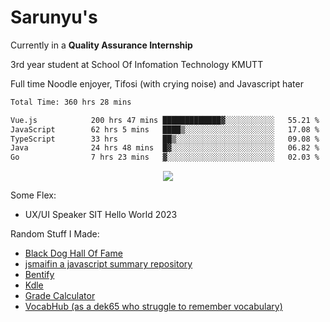 # Sarunyu's
<p>Currently in a <strong>Quality Assurance Internship</strong></p>
<p>3rd year student at School Of Infomation Technology KMUTT</p>
<p>Full time Noodle enjoyer, Tifosi (with crying noise) and Javascript hater</p>

<!--START_SECTION:waka-->

```txt
Total Time: 360 hrs 28 mins

Vue.js            200 hrs 47 mins █████████████▓░░░░░░░░░░░   55.21 %
JavaScript        62 hrs 5 mins   ████▒░░░░░░░░░░░░░░░░░░░░   17.08 %
TypeScript        33 hrs          ██▒░░░░░░░░░░░░░░░░░░░░░░   09.08 %
Java              24 hrs 48 mins  █▓░░░░░░░░░░░░░░░░░░░░░░░   06.82 %
Go                7 hrs 23 mins   ▓░░░░░░░░░░░░░░░░░░░░░░░░   02.03 %
```

<!--END_SECTION:waka-->
<div align=center>
  <img src="https://skillicons.dev/icons?i=typescript,javascript,nodejs,java,spring,react,vue,mysql,mongodb,docker,linux" />
</div>

Some Flex:
- UX/UI Speaker SIT Hello World 2023

Random Stuff I Made:
- [Black Dog Hall Of Fame](https://bdoghalloffame.vercel.app/)
- [jsmaifin a javascript summary repository](https://github.com/ssarunyu/js-maifin)
- [Bentify](https://bentify.vercel.app/)
- [Kdle](https://kdle.vercel.app/)
- [Grade Calculator](https://grade-calculator-virid.vercel.app/)
- [VocabHub (as a dek65 who struggle to remember vocabulary)](https://vocabhub.vercel.app/)
